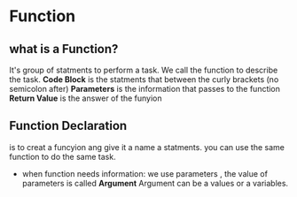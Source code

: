 # Function
## what is a Function?
It's group of statments to perform a task. We call the function to describe the task. 
**Code Block** is the statments that between the curly brackets (no semicolon after)
**Parameters** is the information that passes to the function
**Return Value** is the answer of the funyion 

## Function Declaration
is to creat a funcyion ang give it a name a statments. you can use the same function to do the same task.
* when function needs information: we use parameters , the value of parameters is called **Argument**
Argument can be a values or a variables.